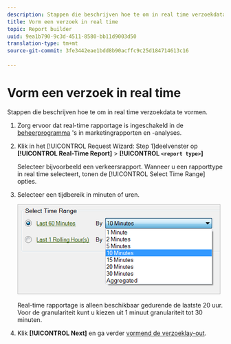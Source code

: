 ```yaml
---
description: Stappen die beschrijven hoe te om in real time verzoekdata te vormen.
title: Vorm een verzoek in real time
topic: Report builder
uuid: 9ea1b790-9c3d-4511-8580-bb11d9003d50
translation-type: tm+mt
source-git-commit: 3fe3442eae1bdd8b90acffc9c25d184714613c16

---
```



# Vorm een verzoek in real time

Stappen die beschrijven hoe te om in real time verzoekdata te vormen.

1. Zorg ervoor dat real-time rapportage is ingeschakeld in de [beheerprogramma](https://docs.adobe.com/content/help/en/analytics/admin/admin-tools/real-time-reports/t-realtime-admin.html) &#39;s in marketingrapporten en -analyses.
1. Klik in het [!UICONTROL Request Wizard: Step 1]deelvenster op **[!UICONTROL Real-Time Report]** > **[!UICONTROL `<report type>`]**

   Selecteer bijvoorbeeld een verkeersrapport. Wanneer u een rapporttype in real time selecteert, tonen de [!UICONTROL Select Time Range] opties.

1. Selecteer een tijdbereik in minuten of uren.

   ![Stap resultaat](assets/real_time_select_date.png)

   Real-time rapportage is alleen beschikbaar gedurende de laatste 20 uur. Voor de granulariteit kunt u kiezen uit 1 minuut granulariteit tot 30 minuten.
1. Klik **[!UICONTROL Next]** en ga verder [vormend de verzoeklay-out](/help/analyze/report-builder/layout/layout.md).
